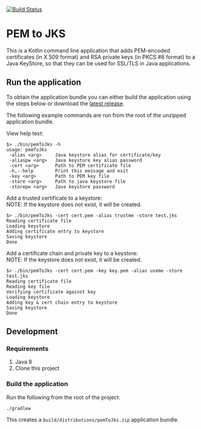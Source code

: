 [![Build Status](https://travis-ci.org/tomcz/pemToJks.svg?branch=master)](https://travis-ci.org/tomcz/pemToJks)

# PEM to JKS

This is a Kotlin command line application that adds PEM-encoded certificates (in X.509 format)
and RSA private keys (in PKCS #8 format) to a Java KeyStore, so that they can be used for
SSL/TLS in Java applications.

## Run the application

To obtain the application bundle you can either build the application using the steps below or download the [latest release](https://github.com/tomcz/pemToJks/releases).

The following example commands are run from the root of the unzipped application bundle.

View help text:

```
$> ./bin/pemToJks -h
usage: pemToJks
 -alias <arg>     Java keystore alias for certificate/key
 -aliaspw <arg>   Java keystore key alias password
 -cert <arg>      Path to PEM certificate file
 -h,--help        Print this message and exit
 -key <arg>       Path to PEM key file
 -store <arg>     Path to java keystore file
 -storepw <arg>   Java keystore password
```

Add a trusted certificate to a keystore:  
NOTE: If the keystore does not exist, it will be created.

```
$> ./bin/pemToJks -cert cert.pem -alias trustme -store test.jks
Reading certificate file
Loading keystore
Adding certificate entry to keystore
Saving keystore
Done
```

Add a certificate chain and private key to a keystore:  
NOTE: If the keystore does not exist, it will be created.

```
$> ./bin/pemToJks -cert cert.pem -key key.pem -alias useme -store test.jks 
Reading certificate file
Reading key file
Verifying certificate against key
Loading keystore
Adding key & cert chain entry to keystore
Saving keystore
Done
```

## Development

### Requirements

1. Java 8
2. Clone this project

### Build the application

Run the following from the root of the project:

```
./gradlew
```

This creates a `build/distributions/pemToJks.zip` application bundle.
